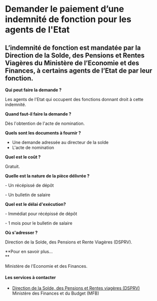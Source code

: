 # Demander le paiement d’une indemnité de fonction pour les agents de l'Etat

L’indemnité de fonction est mandatée par la Direction de la Solde, des Pensions et Rentes Viagères du Ministère de l’Economie et des Finances, à certains agents de l’Etat de par leur fonction.
------------------------------------------------------------------------------------------------------------------------------------------------------------------------------------------------

**Qui peut faire la demande ?**

Les agents de l'Etat qui occupent des fonctions donnant droit à cette indemnité.

**Quand faut-il faire la demande ?**

Dès l'obtention de l'acte de nomination.   

**Quels sont les documents à fournir ?**

*   Une demande adressée au directeur de la solde
*   L'acte de nomination

**Quel est le coût ?**

Gratuit.

**Quelle est la nature de la pièce délivrée ?**

\- Un récépissé de dépôt

\- Un bulletin de salaire

**Quel est le délai d'exécution?**

\- Immédiat pour récépissé de dépôt

\- 1 mois pour le bulletin de salaire

**Où s'adresser ?**

Direction de la Solde, des Pensions et Rente Viagères (DSPRV).  

**Pour en savoir plus...  
**

Ministère de l'Economie et des Finances.

#### Les services à contacter

*   [Direction de la Solde, des Pensions et Rentes viagères (DSPRV)](../../../services/direction-de-la-solde-des-pensions-et-rentes-viageres-dsprv.md) Ministère des Finances et du Budget (MFB)